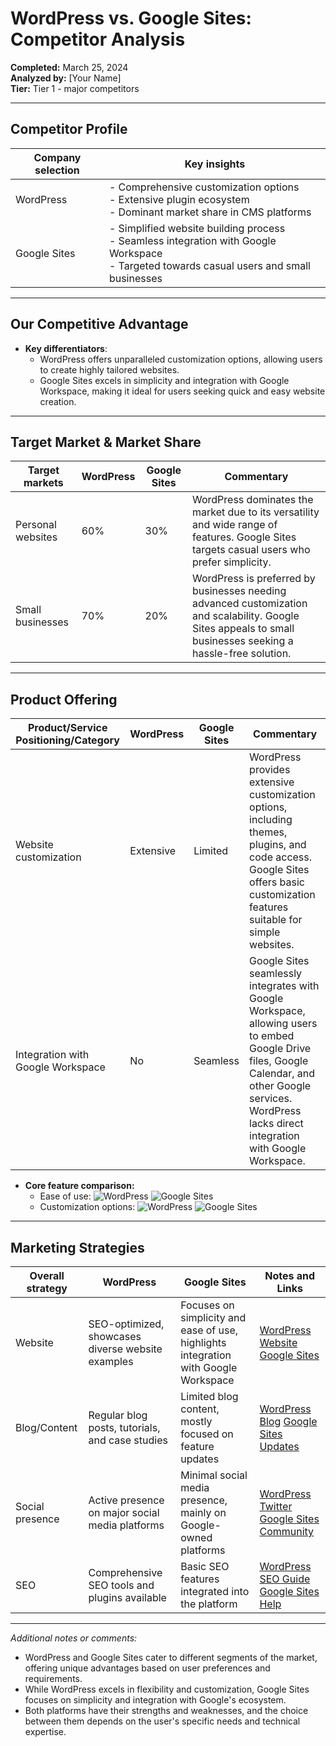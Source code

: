 # WordPress vs. Google Sites: Competitor Analysis

**Completed:** March 25, 2024  
**Analyzed by:** [Your Name]  
**Tier:** Tier 1 - major competitors

---

## Competitor Profile

| Company selection | Key insights |
|-------------------|--------------|
| WordPress         | - Comprehensive customization options <br> - Extensive plugin ecosystem <br> - Dominant market share in CMS platforms |
| Google Sites      | - Simplified website building process <br> - Seamless integration with Google Workspace <br> - Targeted towards casual users and small businesses |

---

## Our Competitive Advantage

- **Key differentiators**:
  - WordPress offers unparalleled customization options, allowing users to create highly tailored websites.
  - Google Sites excels in simplicity and integration with Google Workspace, making it ideal for users seeking quick and easy website creation.

---

## Target Market & Market Share

| Target markets | WordPress | Google Sites | Commentary |
|----------------|-----------|--------------|------------|
| Personal websites | 60%       | 30%          | WordPress dominates the market due to its versatility and wide range of features. Google Sites targets casual users who prefer simplicity. |
| Small businesses | 70%       | 20%          | WordPress is preferred by businesses needing advanced customization and scalability. Google Sites appeals to small businesses seeking a hassle-free solution. |

---

## Product Offering

| Product/Service Positioning/Category | WordPress | Google Sites | Commentary |
|--------------------------------------|-----------|--------------|------------|
| Website customization                 | Extensive | Limited      | WordPress provides extensive customization options, including themes, plugins, and code access. Google Sites offers basic customization features suitable for simple websites. |
| Integration with Google Workspace     | No        | Seamless     | Google Sites seamlessly integrates with Google Workspace, allowing users to embed Google Drive files, Google Calendar, and other Google services. WordPress lacks direct integration with Google Workspace. |

- **Core feature comparison:**
  - Ease of use: ![WordPress](red_dot) ![Google Sites](green_dot)
  - Customization options: ![WordPress](green_dot) ![Google Sites](red_dot)

---

## Marketing Strategies

| Overall strategy   | WordPress | Google Sites | Notes and Links |
|--------------------|-----------|--------------|-----------------|
| Website            | SEO-optimized, showcases diverse website examples | Focuses on simplicity and ease of use, highlights integration with Google Workspace | [WordPress Website](https://wordpress.org) [Google Sites](https://sites.google.com) |
| Blog/Content       | Regular blog posts, tutorials, and case studies | Limited blog content, mostly focused on feature updates | [WordPress Blog](https://wordpress.com/blog) [Google Sites Updates](https://sites.google.com/updates) |
| Social presence    | Active presence on major social media platforms | Minimal social media presence, mainly on Google-owned platforms | [WordPress Twitter](https://twitter.com/wordpress) [Google Sites Community](https://support.google.com/sites/community) |
| SEO                | Comprehensive SEO tools and plugins available | Basic SEO features integrated into the platform | [WordPress SEO Guide](https://wordpress.com/support/seo/) [Google Sites Help](https://support.google.com/sites/answer/97496) |

---

*Additional notes or comments:*
- WordPress and Google Sites cater to different segments of the market, offering unique advantages based on user preferences and requirements.
- While WordPress excels in flexibility and customization, Google Sites focuses on simplicity and integration with Google's ecosystem.
- Both platforms have their strengths and weaknesses, and the choice between them depends on the user's specific needs and technical expertise.
